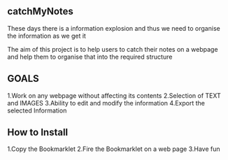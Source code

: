 ## catchMyNotes

These days there is a information explosion and thus we need to organise the information as we get it


The aim of this project is to help users to catch their notes on a webpage and help them to organise that into the required structure


## GOALS
1.Work on any webpage without affecting its contents
2.Selection of TEXT and IMAGES
3.Ability to edit and modify the information
4.Export the selected Information

## How to Install
1.Copy the Bookmarklet
2.Fire the Bookmarklet on a web page
3.Have fun 